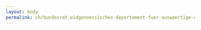 ```yaml
---
layout: body
permalink: ch/bundesrat-eidgenoessisches-departement-fuer-auswaertige-angelegenheiten-staatssekretariat-politische-direktion-abteilung-sektorielle-aussenpolitiken-umwelt-verkehr-energie-und-gesundheit-sektion-internationale-umweltangelegenheiten/
---
```


